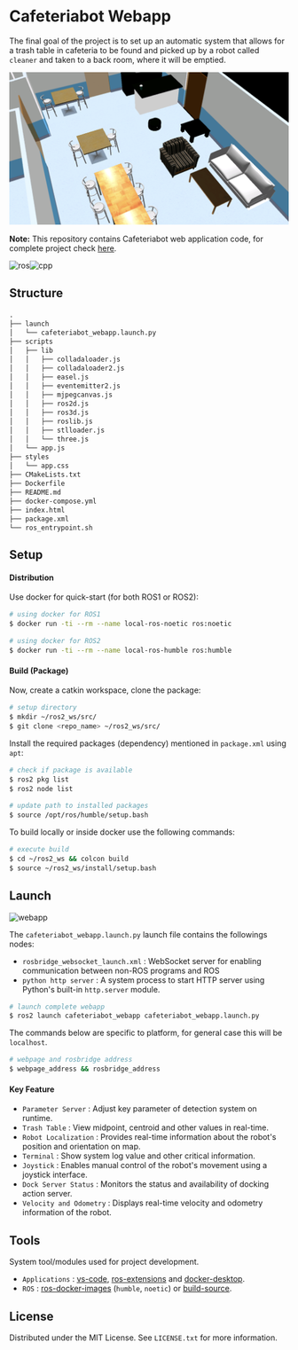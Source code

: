 # Cafeteriabot Webapp

The final goal of the project is to set up an automatic system that allows for a trash table in cafeteria to be found and picked up by a robot called `cleaner` and taken to a back room, where it will be emptied.

![main](.assets/main.png)

**Note:** This repository contains Cafeteriabot web application code, for complete project check [here](https://github.com/llabhishekll/cafeteriabot_project).

![ros](https://img.shields.io/badge/ROS2-humble-red)![cpp](https://img.shields.io/badge/python-3.8+-blue)

## Structure

```text
.
├── launch
│   └── cafeteriabot_webapp.launch.py
├── scripts
│   ├── lib
│   │   ├── colladaloader.js
│   │   ├── colladaloader2.js
│   │   ├── easel.js
│   │   ├── eventemitter2.js
│   │   ├── mjpegcanvas.js
│   │   ├── ros2d.js
│   │   ├── ros3d.js
│   │   ├── roslib.js
│   │   ├── stlloader.js
│   │   └── three.js
│   └── app.js
├── styles
│   └── app.css
├── CMakeLists.txt
├── Dockerfile
├── README.md
├── docker-compose.yml
├── index.html
├── package.xml
└── ros_entrypoint.sh
```

## Setup

#### Distribution

Use docker for quick-start (for both ROS1 or ROS2):

```bash
# using docker for ROS1
$ docker run -ti --rm --name local-ros-noetic ros:noetic
```

```bash
# using docker for ROS2
$ docker run -ti --rm --name local-ros-humble ros:humble
```

#### Build (Package)

Now, create a catkin workspace, clone the package:

```bash
# setup directory
$ mkdir ~/ros2_ws/src/
$ git clone <repo_name> ~/ros2_ws/src/
```

Install the required packages (dependency) mentioned in `package.xml` using `apt`:

```bash
# check if package is available
$ ros2 pkg list
$ ros2 node list
```

```bash
# update path to installed packages
$ source /opt/ros/humble/setup.bash
```

To build locally or inside docker use the following commands:

```bash
# execute build
$ cd ~/ros2_ws && colcon build
$ source ~/ros2_ws/install/setup.bash
```

## Launch

![webapp](/Users/abhishekverma/Github/cafeteriabot_webapp/.assets/webapp.gif)

The `cafeteriabot_webapp.launch.py` launch file contains the followings nodes:

- `rosbridge_websocket_launch.xml` : WebSocket server for enabling communication between non-ROS programs and ROS
- `python http server` : A system process to start HTTP server using Python's built-in `http.server` module.

```bash
# launch complete webapp
$ ros2 launch cafeteriabot_webapp cafeteriabot_webapp.launch.py
```

The commands below are specific to platform, for general case this will be `localhost`.

```bash
# webpage and rosbridge address
$ webpage_address && rosbridge_address
```

#### Key Feature

- `Parameter Server` : Adjust key parameter of detection system on runtime.
- `Trash Table` : View midpoint, centroid and other values in real-time.
- `Robot Localization` : Provides real-time information about the robot's position and orientation on map.
- `Terminal` : Show system log value and other critical information.
- `Joystick` : Enables manual control of the robot's movement using a joystick interface.
- `Dock Server Status` : Monitors the status and availability of docking action server.
- `Velocity and Odometry` : Displays real-time velocity and odometry information of the robot.

## Tools

System tool/modules used for project development.

- `Applications` : [vs-code](https://code.visualstudio.com/), [ros-extensions](https://marketplace.visualstudio.com/items?itemName=ms-iot.vscode-ros) and [docker-desktop](https://docs.docker.com/get-docker/).
- `ROS` : [ros-docker-images](https://hub.docker.com/_/ros/) (`humble`, `noetic`) or [build-source](https://www.ros.org/blog/getting-started/).

## License

Distributed under the MIT License. See `LICENSE.txt` for more information.
